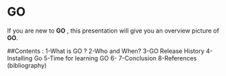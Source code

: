 # GO

If you are new to **GO** , this presentation will give you an overview picture of **GO**.

##Contents :
1-What is GO ? 
2-Who and When?
3-GO Release History 
4-Installing Go 
5-Time for learning GO
6-
7-Conclusion
8-References (bibliography)
